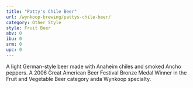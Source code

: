 ```yaml
---
title: "Patty's Chile Beer"
url: /wynkoop-brewing/pattys-chile-beer/
category: Other Style
style: Fruit Beer
abv: 0
ibu: 0
srm: 0
upc: 0
---
```

A light German-style beer made with Anaheim chiles and smoked Ancho peppers. A 2006 Great American Beer Festival Bronze Medal Winner in the Fruit and Vegetable Beer category anda Wynkoop specialty.

